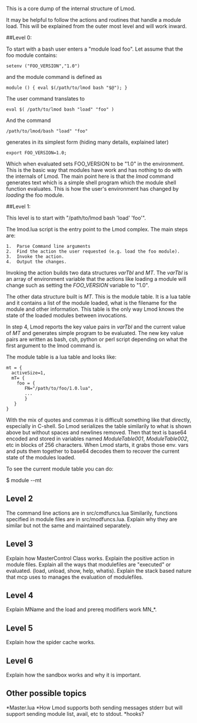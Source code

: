 This is a core dump of the internal structure of Lmod.

It may be helpful to follow the actions and routines that handle a module load.
This will be explained from the outer most level and will work inward.

##Level 0:

To start with a bash user enters a "module load foo".  Let assume that the foo module
contains:

    setenv ("FOO_VERSION","1.0")

and the module command is defined as

    module () { eval $(/path/to/lmod bash "$@"); }

The user command translates to

    eval $( /path/to/lmod bash "load" "foo" )

And the command

    /path/to/lmod/bash "load" "foo"

generates in its simplest form (hiding many details, explained later)

    export FOO_VERSION=1.0;

Which when evaluated sets FOO_VERSION to be "1.0" in the environment.  This is the basic
way that modules have work and has nothing to do with the internals of Lmod.  The main
point here is that the *lmod* command generates text which is a simple shell program which
the module shell function evaluates.  This is how the user's environment has changed
by *loading* the foo module.  

##Level 1:

This level is to start with "/path/to/lmod bash 'load' 'foo'".

The lmod.lua script is the entry point to the Lmod complex.  The main steps are:

    1.  Parse Command line arguments
    2.  Find the action the user requested (e.g. load the foo module).
    3.  Invoke the action.
    4.  Output the changes.

Invoking the action builds two data structures *varTbl* and *MT*.  The *varTbl* is an
array of environment variable that the actions like loading a module will change such
as setting the *FOO_VERSION* variable to "1.0".

The other data structure built is *MT*.  This is the module table.  It is a lua table
and it contains a list of the module loaded, what is the filename for the module and
other information.  This table is the only way Lmod knows the state of the loaded modules
between invocations.

In step 4, Lmod reports the key value pairs in *varTbl* and the current value of *MT*
and generates simple program to be evaluated.  The new key value pairs are written as
bash, csh, python or perl script depending on what the first argument to the lmod
command is.

The module table is a lua table and looks like:

    mt = {
      activeSize=1,
      mT= {
        foo = {
           FN="/path/to/foo/1.0.lua",
           ...
           }
       }
    }

With the mix of quotes and commas it is difficult something like that directly, especially
in C-shell.  So Lmod serializes the table similarily to what is shown above but without
spaces and newlines removed.  Then that text is base64 encoded and stored in variables named
_ModuleTable001_, _ModuleTable002_, etc in blocks of 256 characters.  When Lmod starts, it
grabs those env. vars and puts them together to base64 decodes them to recover the current
state of the modules loaded.

To see the current module table you can do:

   $ module --mt

## Level 2

The command line actions are in src/cmdfuncs.lua  Similarily, functions specified in module
files are in src/modfuncs.lua.  Explain why they are similar but not the same and maintained
separately.

## Level 3

Explain how MasterControl Class works.
Explain the positive action in module files.
Explain all the ways that modulefiles are "executed" or evaluated.
  (load, unload, show, help, whatis).
Explain the stack based nature that mcp uses to manages the evaluation of modulefiles.

## Level 4

Explain MName and the load and prereq modifiers work MN_*.

## Level 5

Explain how the spider cache works.

## Level 6

Explain how the sandbox works and why it is important.

## Other possible topics

*Master.lua
*How Lmod supports both sending messages stderr but will support sending module list, avail,
  etc to stdout.
*hooks?








